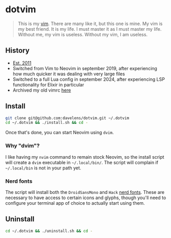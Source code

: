 # dotvim

> This is my [vim](https://neovim.io). There are many like it, but this one is mine. My vim is my best friend. It is my life. I must master it as I must master my life. Without me, my vim is useless. Without my vim, I am useless.

## History
* [Est. 2011](https://github.com/davelens/dotvim/commits/master/?since=2011-05-01&until=2011-05-31)
* Switched from Vim to Neovim in september 2019, after experiencing how much quicker it was dealing with very large files
* Switched to a full Lua config in september 2024, after experiencing LSP functionality for Elixir in particular
* Archived my old vimrc [here](https://github.com/davelens/dotvim.old)

## Install
```sh
git clone git@github.com:davelens/dotvim.git ~/.dotvim 
cd ~/.dotvim && ./install.sh && cd -
```
Once that's done, you can start Neovim using `dvim`.

### Why "dvim"?
I like having my `nvim` command to remain stock Neovim, so the install script will create a `dvim` executable in `~/.local/bin/`. 
The script will complain if `~/.local/bin` is not in your path yet.

### Nerd fonts
The script will install both the `DroidSansMono` and `Hack` [nerd fonts](https://www.nerdfonts.com/). These are necessary to have access to certain icons and glyphs, though you'll need to configure your terminal app of choice to actually start using them.

## Uninstall
```sh
cd ~/.dotvim && ./uninstall.sh && cd -
```
